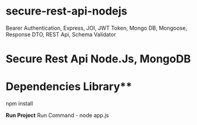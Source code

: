 # secure-rest-api-nodejs
Bearer Authentication, Express, JOI, JWT Token, Mongo DB, Mongoose, Response DTO, REST Api, Schema Validator

# Secure Rest Api Node.Js, MongoDB

# Dependencies Library**
npm install

**Run Project**
Run Command - node app.js

